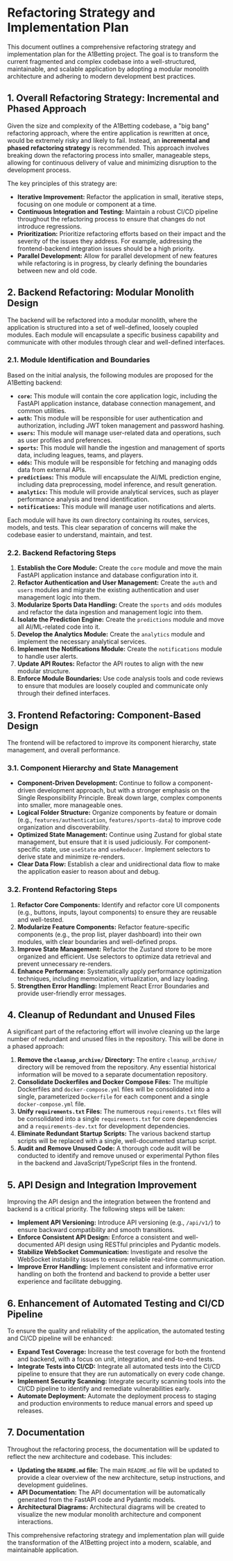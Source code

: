 # Refactoring Strategy and Implementation Plan

This document outlines a comprehensive refactoring strategy and implementation plan for the A1Betting project. The goal is to transform the current fragmented and complex codebase into a well-structured, maintainable, and scalable application by adopting a modular monolith architecture and adhering to modern development best practices.

## 1. Overall Refactoring Strategy: Incremental and Phased Approach

Given the size and complexity of the A1Betting codebase, a "big bang" refactoring approach, where the entire application is rewritten at once, would be extremely risky and likely to fail. Instead, an **incremental and phased refactoring strategy** is recommended. This approach involves breaking down the refactoring process into smaller, manageable steps, allowing for continuous delivery of value and minimizing disruption to the development process.

The key principles of this strategy are:

-   **Iterative Improvement:** Refactor the application in small, iterative steps, focusing on one module or component at a time.
-   **Continuous Integration and Testing:** Maintain a robust CI/CD pipeline throughout the refactoring process to ensure that changes do not introduce regressions.
-   **Prioritization:** Prioritize refactoring efforts based on their impact and the severity of the issues they address. For example, addressing the frontend-backend integration issues should be a high priority.
-   **Parallel Development:** Allow for parallel development of new features while refactoring is in progress, by clearly defining the boundaries between new and old code.

## 2. Backend Refactoring: Modular Monolith Design

The backend will be refactored into a modular monolith, where the application is structured into a set of well-defined, loosely coupled modules. Each module will encapsulate a specific business capability and communicate with other modules through clear and well-defined interfaces.

### 2.1. Module Identification and Boundaries

Based on the initial analysis, the following modules are proposed for the A1Betting backend:

-   **`core`:** This module will contain the core application logic, including the FastAPI application instance, database connection management, and common utilities.
-   **`auth`:** This module will be responsible for user authentication and authorization, including JWT token management and password hashing.
-   **`users`:** This module will manage user-related data and operations, such as user profiles and preferences.
-   **`sports`:** This module will handle the ingestion and management of sports data, including leagues, teams, and players.
-   **`odds`:** This module will be responsible for fetching and managing odds data from external APIs.
-   **`predictions`:** This module will encapsulate the AI/ML prediction engine, including data preprocessing, model inference, and result generation.
-   **`analytics`:** This module will provide analytical services, such as player performance analysis and trend identification.
-   **`notifications`:** This module will manage user notifications and alerts.

Each module will have its own directory containing its routes, services, models, and tests. This clear separation of concerns will make the codebase easier to understand, maintain, and test.

### 2.2. Backend Refactoring Steps

1.  **Establish the Core Module:** Create the `core` module and move the main FastAPI application instance and database configuration into it.
2.  **Refactor Authentication and User Management:** Create the `auth` and `users` modules and migrate the existing authentication and user management logic into them.
3.  **Modularize Sports Data Handling:** Create the `sports` and `odds` modules and refactor the data ingestion and management logic into them.
4.  **Isolate the Prediction Engine:** Create the `predictions` module and move all AI/ML-related code into it.
5.  **Develop the Analytics Module:** Create the `analytics` module and implement the necessary analytical services.
6.  **Implement the Notifications Module:** Create the `notifications` module to handle user alerts.
7.  **Update API Routes:** Refactor the API routes to align with the new modular structure.
8.  **Enforce Module Boundaries:** Use code analysis tools and code reviews to ensure that modules are loosely coupled and communicate only through their defined interfaces.

## 3. Frontend Refactoring: Component-Based Design

The frontend will be refactored to improve its component hierarchy, state management, and overall performance.

### 3.1. Component Hierarchy and State Management

-   **Component-Driven Development:** Continue to follow a component-driven development approach, but with a stronger emphasis on the Single Responsibility Principle. Break down large, complex components into smaller, more manageable ones.
-   **Logical Folder Structure:** Organize components by feature or domain (e.g., `features/authentication`, `features/sports-data`) to improve code organization and discoverability.
-   **Optimized State Management:** Continue using Zustand for global state management, but ensure that it is used judiciously. For component-specific state, use `useState` and `useReducer`. Implement selectors to derive state and minimize re-renders.
-   **Clear Data Flow:** Establish a clear and unidirectional data flow to make the application easier to reason about and debug.

### 3.2. Frontend Refactoring Steps

1.  **Refactor Core Components:** Identify and refactor core UI components (e.g., buttons, inputs, layout components) to ensure they are reusable and well-tested.
2.  **Modularize Feature Components:** Refactor feature-specific components (e.g., the prop list, player dashboard) into their own modules, with clear boundaries and well-defined props.
3.  **Improve State Management:** Refactor the Zustand store to be more organized and efficient. Use selectors to optimize data retrieval and prevent unnecessary re-renders.
4.  **Enhance Performance:** Systematically apply performance optimization techniques, including memoization, virtualization, and lazy loading.
5.  **Strengthen Error Handling:** Implement React Error Boundaries and provide user-friendly error messages.

## 4. Cleanup of Redundant and Unused Files

A significant part of the refactoring effort will involve cleaning up the large number of redundant and unused files in the repository. This will be done in a phased approach:

1.  **Remove the `cleanup_archive/` Directory:** The entire `cleanup_archive/` directory will be removed from the repository. Any essential historical information will be moved to a separate documentation repository.
2.  **Consolidate Dockerfiles and Docker Compose Files:** The multiple Dockerfiles and `docker-compose.yml` files will be consolidated into a single, parameterized `Dockerfile` for each component and a single `docker-compose.yml` file.
3.  **Unify `requirements.txt` Files:** The numerous `requirements.txt` files will be consolidated into a single `requirements.txt` for core dependencies and a `requirements-dev.txt` for development dependencies.
4.  **Eliminate Redundant Startup Scripts:** The various backend startup scripts will be replaced with a single, well-documented startup script.
5.  **Audit and Remove Unused Code:** A thorough code audit will be conducted to identify and remove unused or experimental Python files in the backend and JavaScript/TypeScript files in the frontend.

## 5. API Design and Integration Improvement

Improving the API design and the integration between the frontend and backend is a critical priority. The following steps will be taken:

-   **Implement API Versioning:** Introduce API versioning (e.g., `/api/v1/`) to ensure backward compatibility and smooth transitions.
-   **Enforce Consistent API Design:** Enforce a consistent and well-documented API design using RESTful principles and Pydantic models.
-   **Stabilize WebSocket Communication:** Investigate and resolve the WebSocket instability issues to ensure reliable real-time communication.
-   **Improve Error Handling:** Implement consistent and informative error handling on both the frontend and backend to provide a better user experience and facilitate debugging.

## 6. Enhancement of Automated Testing and CI/CD Pipeline

To ensure the quality and reliability of the application, the automated testing and CI/CD pipeline will be enhanced:

-   **Expand Test Coverage:** Increase the test coverage for both the frontend and backend, with a focus on unit, integration, and end-to-end tests.
-   **Integrate Tests into CI/CD:** Integrate all automated tests into the CI/CD pipeline to ensure that they are run automatically on every code change.
-   **Implement Security Scanning:** Integrate security scanning tools into the CI/CD pipeline to identify and remediate vulnerabilities early.
-   **Automate Deployment:** Automate the deployment process to staging and production environments to reduce manual errors and speed up releases.

## 7. Documentation

Throughout the refactoring process, the documentation will be updated to reflect the new architecture and codebase. This includes:

-   **Updating the `README.md` file:** The main `README.md` file will be updated to provide a clear overview of the new architecture, setup instructions, and development guidelines.
-   **API Documentation:** The API documentation will be automatically generated from the FastAPI code and Pydantic models.
-   **Architectural Diagrams:** Architectural diagrams will be created to visualize the new modular monolith architecture and component interactions.

This comprehensive refactoring strategy and implementation plan will guide the transformation of the A1Betting project into a modern, scalable, and maintainable application.

